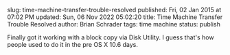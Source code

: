 slug: time-machine-transfer-trouble-resolved
published: Fri, 02 Jan 2015 at 07:02 PM
updated: Sun, 06 Nov 2022 05:02:20 
title: Time Machine Transfer Trouble Resolved
author: Brian Schrader
tags: time machine
status: publish

Finally got it working with a block copy via Disk Utility. I guess that's how people used to do it in the pre OS X 10.6 days. 

[1]: http://support.apple.com/en-us/HT202380
